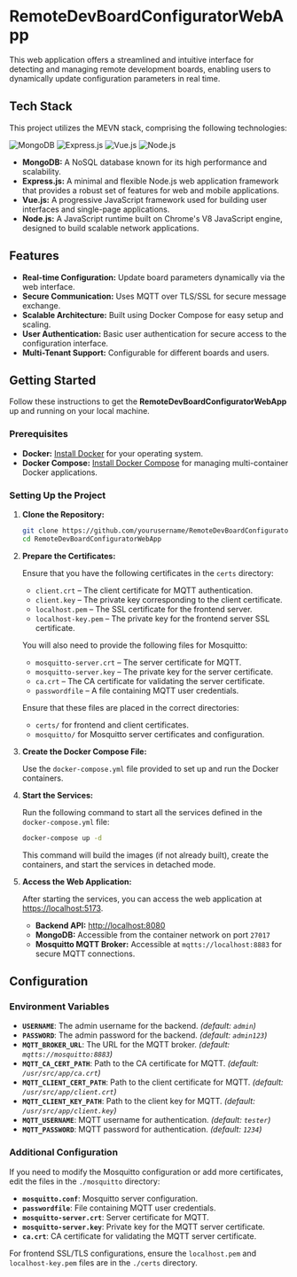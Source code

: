 # RemoteDevBoardConfiguratorWebApp

This web application offers a streamlined and intuitive interface for detecting and managing remote development boards, enabling users to dynamically update configuration parameters in real time.

## Tech Stack

This project utilizes the MEVN stack, comprising the following technologies:

![MongoDB](https://img.icons8.com/color/48/000000/mongodb.png) ![Express.js](https://img.icons8.com/color/48/000000/express-js.png) ![Vue.js](https://img.icons8.com/color/48/000000/vue-js.png) ![Node.js](https://img.icons8.com/color/48/000000/nodejs.png)

- **MongoDB:** A NoSQL database known for its high performance and scalability.
- **Express.js:** A minimal and flexible Node.js web application framework that provides a robust set of features for web and mobile applications.
- **Vue.js:** A progressive JavaScript framework used for building user interfaces and single-page applications.
- **Node.js:** A JavaScript runtime built on Chrome's V8 JavaScript engine, designed to build scalable network applications.

## Features

- **Real-time Configuration:** Update board parameters dynamically via the web interface.
- **Secure Communication:** Uses MQTT over TLS/SSL for secure message exchange.
- **Scalable Architecture:** Built using Docker Compose for easy setup and scaling.
- **User Authentication:** Basic user authentication for secure access to the configuration interface.
- **Multi-Tenant Support:** Configurable for different boards and users.

## Getting Started

Follow these instructions to get the **RemoteDevBoardConfiguratorWebApp** up and running on your local machine.

### Prerequisites

- **Docker:** [Install Docker](https://docs.docker.com/get-docker/) for your operating system.
- **Docker Compose:** [Install Docker Compose](https://docs.docker.com/compose/install/) for managing multi-container Docker applications.

### Setting Up the Project

1. **Clone the Repository:**

    ```bash
    git clone https://github.com/yourusername/RemoteDevBoardConfiguratorWebApp.git
    cd RemoteDevBoardConfiguratorWebApp
    ```

2. **Prepare the Certificates:**

   Ensure that you have the following certificates in the `certs` directory:

   - `client.crt` – The client certificate for MQTT authentication.
   - `client.key` – The private key corresponding to the client certificate.
   - `localhost.pem` – The SSL certificate for the frontend server.
   - `localhost-key.pem` – The private key for the frontend server SSL certificate.

   You will also need to provide the following files for Mosquitto:

   - `mosquitto-server.crt` – The server certificate for MQTT.
   - `mosquitto-server.key` – The private key for the server certificate.
   - `ca.crt` – The CA certificate for validating the server certificate.
   - `passwordfile` – A file containing MQTT user credentials. 

   Ensure that these files are placed in the correct directories:

   - `certs/` for frontend and client certificates.
   - `mosquitto/` for Mosquitto server certificates and configuration.

3. **Create the Docker Compose File:**

   Use the `docker-compose.yml` file provided to set up and run the Docker containers.
   
5. **Start the Services:**

    Run the following command to start all the services defined in the `docker-compose.yml` file:

    ```bash
    docker-compose up -d
    ```

   This command will build the images (if not already built), create the containers, and start the services in detached mode.

6. **Access the Web Application:**

   After starting the services, you can access the web application at [https://localhost:5173](https://localhost:5173). 

   - **Backend API:** [http://localhost:8080](http://localhost:8080)
   - **MongoDB:** Accessible from the container network on port `27017`
   - **Mosquitto MQTT Broker:** Accessible at `mqtts://localhost:8883` for secure MQTT connections.

## Configuration

### Environment Variables

- **`USERNAME`**: The admin username for the backend. *(default: `admin`)*
- **`PASSWORD`**: The admin password for the backend. *(default: `admin123`)*
- **`MQTT_BROKER_URL`**: The URL for the MQTT broker. *(default: `mqtts://mosquitto:8883`)*
- **`MQTT_CA_CERT_PATH`**: Path to the CA certificate for MQTT. *(default: `/usr/src/app/ca.crt`)*
- **`MQTT_CLIENT_CERT_PATH`**: Path to the client certificate for MQTT. *(default: `/usr/src/app/client.crt`)*
- **`MQTT_CLIENT_KEY_PATH`**: Path to the client key for MQTT. *(default: `/usr/src/app/client.key`)*
- **`MQTT_USERNAME`**: MQTT username for authentication. *(default: `tester`)*
- **`MQTT_PASSWORD`**: MQTT password for authentication. *(default: `1234`)*

### Additional Configuration

If you need to modify the Mosquitto configuration or add more certificates, edit the files in the `./mosquitto` directory:

- **`mosquitto.conf`**: Mosquitto server configuration.
- **`passwordfile`**: File containing MQTT user credentials.
- **`mosquitto-server.crt`**: Server certificate for MQTT.
- **`mosquitto-server.key`**: Private key for the MQTT server certificate.
- **`ca.crt`**: CA certificate for validating the MQTT server certificate.

For frontend SSL/TLS configurations, ensure the `localhost.pem` and `localhost-key.pem` files are in the `./certs` directory.



